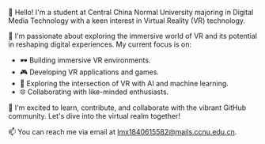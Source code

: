 👋 Hello! I'm a student at Central China Normal University majoring in Digital Media Technology with a keen interest in Virtual Reality (VR) technology.

🌱 I'm passionate about exploring the immersive world of VR and its potential in reshaping digital experiences. My current focus is on:

- 🕶️ Building immersive VR environments.
- 🎮 Developing VR applications and games.
- 🤖 Exploring the intersection of VR with AI and machine learning.
- 🌐 Collaborating with like-minded enthusiasts.

🚀 I'm excited to learn, contribute, and collaborate with the vibrant GitHub community. Let's dive into the virtual realm together!

📫 You can reach me via email at lmx1840615582@mails.ccnu.edu.cn.

